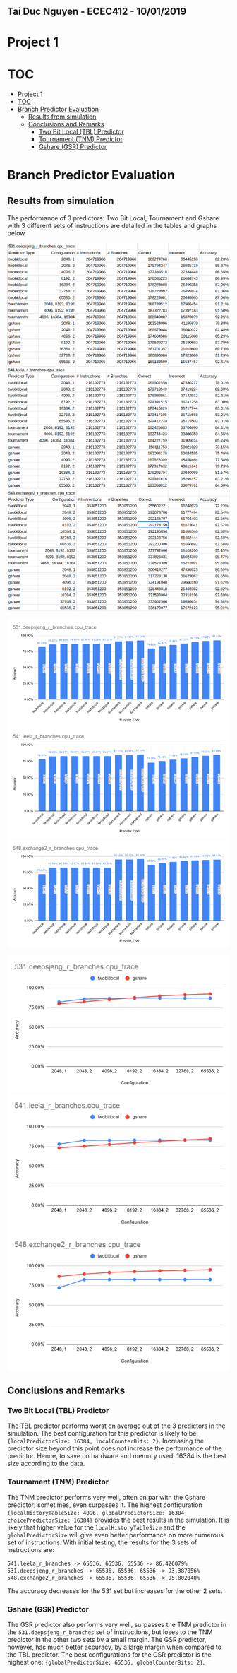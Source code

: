 ## Tai Duc Nguyen - ECEC412 - 10/01/2019


# Project 1

# TOC
- [Project 1](#project-1)
- [TOC](#toc)
- [Branch Predictor Evaluation](#branch-predictor-evaluation)
  - [Results from simulation](#results-from-simulation)
  - [Conclusions and Remarks](#conclusions-and-remarks)
    - [Two Bit Local (TBL) Predictor](#two-bit-local-tbl-predictor)
    - [Tournament (TNM) Predictor](#tournament-tnm-predictor)
    - [Gshare (GSR) Predictor](#gshare-gsr-predictor)

# Branch Predictor Evaluation

## Results from simulation

The performance of 3 predictors: Two Bit Local, Tournament and Gshare with 3 different sets of instructions are detailed in the tables and graphs below

![531_table](531_results.png)
![541_table](541_results.png)
![548_table](548_results.png)

![531_graph](531_graph.png)
![541_graph](541_graph.png)
![548_graph](548_graph.png)

![531_graph2](531_graph2.png)
![541_graph2](541_graph2.png)
![548_graph2](548_graph2.png)


## Conclusions and Remarks

### Two Bit Local (TBL) Predictor

The TBL predictor performs worst on average out of the 3 predictors in the simulation. The best configuration for this predictor is likely to be: `{localPredictorSize: 16384, localCounterBits: 2}`. Increasing the predictor size beyond this point does not increase the performance of the predictor. Hence, to save on hardware and memory used, 16384 is the best size according to the data.

### Tournament (TNM) Predictor

The TNM predictor performs very well, often on par with the Gshare predictor; sometimes, even surpasses it. The highest configuration `{localHistoryTableSize: 4096, globalPredictorSize: 16384, choicePredictorSize: 16384}` provides the best results in the simulation. It is likely that higher value for the `localHistoryTableSize` and the `globalPredictorSize` will give even better performance on more numerous set of instructions. With initial testing, the results for the 3 sets of instructions are:
```
541.leela_r_branches -> 65536, 65536, 65536 -> 86.426079%
531.deepsjeng_r_branches -> 65536, 65536, 65536 -> 93.387856%
548.exchange2_r_branches -> 65536, 65536, 65536 -> 95.802040%
```
The accuracy decreases for the 531 set but increases for the other 2 sets.

### Gshare (GSR) Predictor

The GSR predictor also performs very well, surpasses the TNM predictor in the `531.deepsjeng_r_branches` set of instructions, but loses to the TNM predictor in the other two sets by a small margin. The GSR predictor, however, has much better accuracy, by a large margin when compared to the TBL predictor. The best configurations for the GSR predictor is the highest one: `{globalPredictorSize: 65536, globalCounterBits: 2}`.
